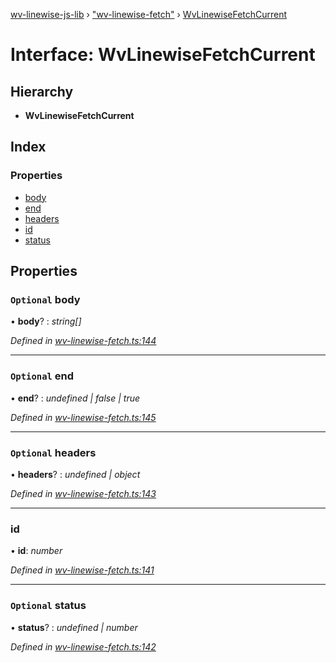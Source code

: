 [wv-linewise-js-lib](../README.md) › ["wv-linewise-fetch"](../modules/_wv_linewise_fetch_.md) › [WvLinewiseFetchCurrent](_wv_linewise_fetch_.wvlinewisefetchcurrent.md)

# Interface: WvLinewiseFetchCurrent

## Hierarchy

* **WvLinewiseFetchCurrent**

## Index

### Properties

* [body](_wv_linewise_fetch_.wvlinewisefetchcurrent.md#optional-body)
* [end](_wv_linewise_fetch_.wvlinewisefetchcurrent.md#optional-end)
* [headers](_wv_linewise_fetch_.wvlinewisefetchcurrent.md#optional-headers)
* [id](_wv_linewise_fetch_.wvlinewisefetchcurrent.md#id)
* [status](_wv_linewise_fetch_.wvlinewisefetchcurrent.md#optional-status)

## Properties

### `Optional` body

• **body**? : *string[]*

*Defined in [wv-linewise-fetch.ts:144](https://github.com/forbesmyester/wv-linewise/blob/65da995/js-lib/src/wv-linewise-fetch.ts#L144)*

___

### `Optional` end

• **end**? : *undefined | false | true*

*Defined in [wv-linewise-fetch.ts:145](https://github.com/forbesmyester/wv-linewise/blob/65da995/js-lib/src/wv-linewise-fetch.ts#L145)*

___

### `Optional` headers

• **headers**? : *undefined | object*

*Defined in [wv-linewise-fetch.ts:143](https://github.com/forbesmyester/wv-linewise/blob/65da995/js-lib/src/wv-linewise-fetch.ts#L143)*

___

###  id

• **id**: *number*

*Defined in [wv-linewise-fetch.ts:141](https://github.com/forbesmyester/wv-linewise/blob/65da995/js-lib/src/wv-linewise-fetch.ts#L141)*

___

### `Optional` status

• **status**? : *undefined | number*

*Defined in [wv-linewise-fetch.ts:142](https://github.com/forbesmyester/wv-linewise/blob/65da995/js-lib/src/wv-linewise-fetch.ts#L142)*
